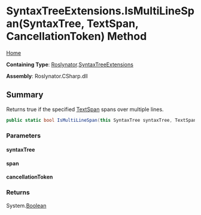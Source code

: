 <a name="_top"></a>

# SyntaxTreeExtensions\.IsMultiLineSpan\(SyntaxTree, TextSpan, CancellationToken\) Method

[Home](../../../README.md#_top)

**Containing Type**: [Roslynator](../../README.md#_top)\.[SyntaxTreeExtensions](../README.md#_top)

**Assembly**: Roslynator\.CSharp\.dll

## Summary

Returns true if the specified [TextSpan](https://docs.microsoft.com/en-us/dotnet/api/microsoft.codeanalysis.text.textspan) spans over multiple lines\.

```csharp
public static bool IsMultiLineSpan(this SyntaxTree syntaxTree, TextSpan span, CancellationToken cancellationToken = default(CancellationToken))
```

### Parameters

#### syntaxTree

#### span

#### cancellationToken

### Returns

System\.[Boolean](https://docs.microsoft.com/en-us/dotnet/api/system.boolean)

